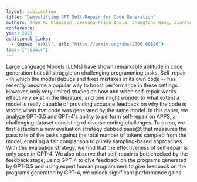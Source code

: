 ```yaml
---
layout: publication
title: "Demystifying GPT Self-Repair for Code Generation"
authors: Theo X. Olausson, Jeevana Priya Inala, Chenglong Wang, Jianfeng Gao, Armando Solar-Lezama
conference:
year: 2023
additional_links:
  - {name: "ArXiV", url: "https://arxiv.org/abs/2306.09896"}
tags: ["repair"]
---
```

Large Language Models (LLMs) have shown remarkable aptitude in code generation but still struggle on challenging programming tasks. Self-repair -- in which the model debugs and fixes mistakes in its own code -- has recently become a popular way to boost performance in these settings. However, only very limited studies on how and when self-repair works effectively exist in the literature, and one might wonder to what extent a model is really capable of providing accurate feedback on why the code is wrong when that code was generated by the same model. In this paper, we analyze GPT-3.5 and GPT-4's ability to perform self-repair on APPS, a challenging dataset consisting of diverse coding challenges. To do so, we first establish a new evaluation strategy dubbed pass@t that measures the pass rate of the tasks against the total number of tokens sampled from the model, enabling a fair comparison to purely sampling-based approaches. With this evaluation strategy, we find that the effectiveness of self-repair is only seen in GPT-4. We also observe that self-repair is bottlenecked by the feedback stage; using GPT-4 to give feedback on the programs generated by GPT-3.5 and using expert human programmers to give feedback on the programs generated by GPT-4, we unlock significant performance gains.
